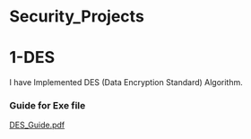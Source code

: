 # Security_Projects
# 1-DES 
I have Implemented DES (Data Encryption Standard) Algorithm.
### Guide for Exe file
[DES_Guide.pdf](https://github.com/MoRamdan11/Security_Projects/files/6461161/DES_Guide.pdf)
